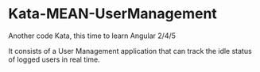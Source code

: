 # Kata-MEAN-UserManagement
Another code Kata, this time to learn Angular 2/4/5

It consists of a User Management application that can track the idle status of logged users in real time. 
